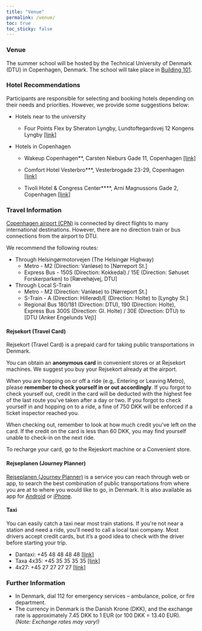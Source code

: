 ```yaml
---
title: "Venue"
permalink: /venue/
toc: true
toc_sticky: false
---
```


### Venue
The summer school will be hosted by the Technical University of Denmark (DTU) in Copenhagen, Denmark. The school will take place in [Building 101](https://www.google.dk/maps/place/DTU+Meeting+Centre/@55.7866853,12.5224613,406m/data=!3m1!1e3!4m6!3m5!1s0x46524e7ce476b3a5:0xa9c9f36d2d7c560d!8m2!3d55.7861077!4d12.5238958!16s%2Fg%2F1wh4dgkn?entry=ttu&g_ep=EgoyMDI1MDQwOC4wIKXMDSoASAFQAw%3D%3D).

### Hotel Recommendations
Participants are responsible for selecting and booking hotels depending on their needs and priorities. However, we provide some suggestions below:

* Hotels near to the university
    *  Four Points Flex by Sheraton Lyngby, Lundtoftegardsvej 12
Kongens Lyngby [[link]](https://www.marriott.com/en-us/hotels/cphlf-four-points-flex-lyngby/overview/)

* Hotels in Copenhagen
    *  Wakeup Copenhagen**, Carsten Nieburs Gade 11, Copenhagen [[link]](https://www.wakeupcopenhagen.dk/hotellerne/koebenhavn/carsten-niebuhrs-gade#/)

    *  Comfort Hotel Vesterbro***, Vesterbrogade 23-29, Copenhagen [[link]](https://www.nordicchoicehotels.dk/hoteller/danmark/kobenhavn/comfort-hotel-vesterbro/)

    * Tivoli Hotel & Congress Center****, Arni Magnussons Gade 2, Copenhagen [[link]](https://www.tivolihotel.dk/)

### Travel Information
[Copenhagen airport (CPN)](https://www.cph.dk/) is connected by direct flights to many international destinations. However, there are no direction train or bus connections from the airport to DTU.

We recommend the following routes:

* Through Helsingørmotorvejen (The Helsingør Highway)
    * Metro - M2 (Direction: Vanløse) to [Nørreport St.]
    * Express Bus - 150S (Direction: Kokkedal) / 15E (Direction: Søhuset Forskerparken) to [Rævehøjvej, DTU]
* Through Local S-Train
    * Metro - M2 (Direction: Vanløse) to [Nørreport St.]
    * S-Train - A (Direction: Hillerød)/E (Direction: Holte) to [Lyngby St.]
    * Regional Bus 180/181 (Direction: DTU), 190 (Direction: Holte), Express Bus 300S (Direction: Gl. Holte) / 30E (Direction: DTU) to [DTU (Anker Engelunds Vej)]

#### Rejsekort (Travel Card) 
Rejsekort (Travel Card) is a prepaid card for taking public transportations in Denmark.

You can obtain an **anonymous card** in convenient stores or at Rejsekort machines. We suggest you buy your Rejsekort already at the airport.

When you are hopping on or off a ride (e.g,. Entering or Leaving Metro), please **remember to check yourself in or out accordingly**.
If you forgot to check yourself out, credit in the card will be deducted with the highest fee of the last route you've taken after a day or two. If you forgot to check yourself in and hopping on to a ride, a fine of 750 DKK will be enforced if a ticket inspector reached you.

When checking out, remember to look at how much credit you've left on the card. If the credit on the card is less than 60 DKK, you may find yourself unable to check-in on the next ride.

To recharge your card, go to the Rejeskort machine or a Convenient store.

#### Rejseplanen (Journey Planner)
[Rejseplanen (Journey Planner)](https://rejseplanen.dk/webapp/?language=en_EN) is a service you can reach through web or app, to search the best combination of public transportations from where you are at to where you would like to go, in Denmark. It is also available as app for [Android](https://play.google.com/store/apps/details?id=de.hafas.android.rejseplanen) or [iPhone](https://apps.apple.com/dk/app/rejseplanen/id317007942?l=en).

#### Taxi
You can easily catch a taxi near most train stations. If you're not near a station and need a ride, you'll need to call a local taxi company. Most drivers accept credit cards, but it’s a good idea to check with the driver before starting your trip.

* Dantaxi: +45 48 48 48 48 [[link]](https://dantaxi.dk/english/)
* Taxa 4x35: +45 35 35 35 35 [[link]](https://taxa.dk/en/)
* 4x27: +45 27 27 27 27 [[link]](https://4x27.dk/)

### Further Information
* In Denmark, dial 112 for emergency services – ambulance, police, or fire department.
* The currency in Denmark is the Danish Krone (DKK), and the exchange rate is approximately  7.45 DKK to 1 EUR (or 100 DKK = 13.40 EUR). *(Note: Exchange rates may vary!)*